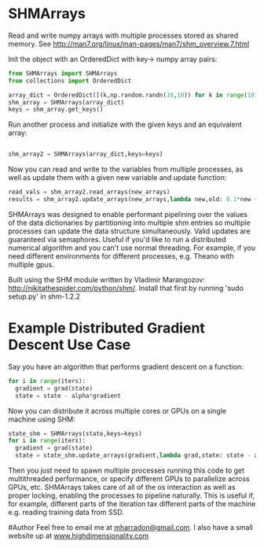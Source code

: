 # SHMArrays
Read and write numpy arrays with multiple processes stored as shared memory. See http://man7.org/linux/man-pages/man7/shm_overview.7.html 

Init the object with an OrderedDict with key-> numpy array pairs:
  
```python
from SHMArrays import SHMArrays
from collections import OrderedDict

array_dict = OrderedDict([(k,np.random.randn(10,10)) for k in range(10)])
shm_array = SHMArrays(array_dict)
keys = shm_array.get_keys()
```

Run another process and initialize with the given keys and an equivalent array:

```python

shm_array2 = SHMArrays(array_dict,keys=keys)
```

Now you can read and write to the variables from multiple processes, as well as update them with a given new variable and update function:

```python
read_vals = shm_array2.read_arrays(new_arrays)
results = shm_array2.update_arrays(new_arrays,lambda new,old: 0.1*new + 0.9*old)
```

SHMArrays was designed to enable performant pipelining over the values of the data dictionaries by partitioning into multiple shm entries so multiple processes can update the data structure simultaneously. Valid updates are guaranteed via semaphores. Useful if you'd like to run a distributed numerical algorithm and you can't use normal threading. For example, if you need different environments for different processes, e.g. Theano with multiple gpus.

Built using the SHM module written by Vladimir Marangozov: http://nikitathespider.com/python/shm/. Install that first by running 'sudo setup.py' in shm-1.2.2

# Example Distributed Gradient Descent Use Case

Say you have an algorithm that performs gradient descent on a function:

```python
for i in range(iters):
  gradient = grad(state)
  state = state - alpha*gradient
```

Now you can distribute it across multiple cores or GPUs on a single machine using SHM:

```python
state_shm = SHMArrays(state,keys=keys)
for i in range(iters):
  gradient = grad(state)
  state = state_shm.update_arrays(gradient,lambda grad,state: state - alpha*grad)
```
  
Then you just need to spawn multiple processes running this code to get multithreaded performance, or specify different GPUs to parallelize across GPUs, etc. SHMArrays takes care of all of the os interaction as well as proper locking, enabling the processes to pipeline naturally. This is useful if, for example, different parts of the iteration tax different parts of the machine e.g. reading training data from SSD.
  
#Author
Feel free to email me at mharradon@gmail.com. I also have a small website up at www.highdimensionality.com
